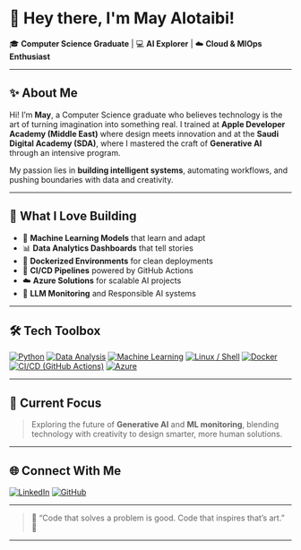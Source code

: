 # 🌟 Hey there, I'm May Alotaibi!

🎓 **Computer Science Graduate** | 💻 **AI Explorer** | ☁️ **Cloud & MlOps Enthusiast**

---

## ✨ About Me

Hi! I’m **May**, a Computer Science graduate who believes technology is the art of turning imagination into something real.
I trained at **Apple Developer Academy (Middle East)** where design meets innovation 
and at the **Saudi Digital Academy (SDA)**, where I mastered the craft of **Generative AI** through an intensive program.

My passion lies in **building intelligent systems**, automating workflows, and pushing boundaries with data and creativity.

---

## 🧠 What I Love Building

* 🤖 **Machine Learning Models** that learn and adapt
* 📊 **Data Analytics Dashboards** that tell stories
* 🐳 **Dockerized Environments** for clean deployments
* 🔁 **CI/CD Pipelines** powered by GitHub Actions
* ☁️ **Azure Solutions** for scalable AI projects
* 🧩 **LLM Monitoring** and Responsible AI systems

---

## 🛠️ Tech Toolbox  

[![Python](https://img.shields.io/badge/Python-3776AB?style=for-the-badge&logo=python&logoColor=white)]()
[![Data Analysis](https://img.shields.io/badge/Data_Analysis-1E90FF?style=for-the-badge&logo=plotly&logoColor=white)]()
[![Machine Learning](https://img.shields.io/badge/Machine_Learning-FF6F00?style=for-the-badge&logo=tensorflow&logoColor=white)]()
[![Linux / Shell](https://img.shields.io/badge/Linux/Shell-FCC624?style=for-the-badge&logo=linux&logoColor=black)]()
[![Docker](https://img.shields.io/badge/Docker-2496ED?style=for-the-badge&logo=docker&logoColor=white)]()
[![CI/CD (GitHub Actions)](https://img.shields.io/badge/CI/CD-2088FF?style=for-the-badge&logo=githubactions&logoColor=white)]()
[![Azure](https://img.shields.io/badge/Azure-0078D4?style=for-the-badge&logo=microsoftazure&logoColor=white)]()

---

## 🚀 Current Focus

> Exploring the future of **Generative AI** and **ML monitoring**,
> blending technology with creativity to design smarter, more human solutions.

---

## 🌐 Connect With Me

[![LinkedIn](https://img.shields.io/badge/LinkedIn-May%20Alotaibi-blue?style=for-the-badge\&logo=linkedin)](https://www.linkedin.com/in/may-b-932486325?utm_source=share&utm_campaign=share_via&utm_content=profile&utm_medium=ios_app)
[![GitHub](https://img.shields.io/badge/GitHub-Follow%20Me-black?style=for-the-badge\&logo=github)](https://github.com/MayTheStar)






---

> 💬 “Code that solves a problem is good.
> Code that inspires that’s art.” 💜

---

